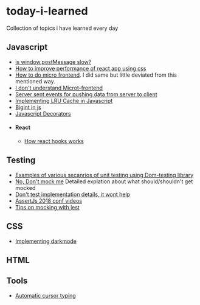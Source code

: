 # today-i-learned
Collection of topics i have learned every day

## Javascript
- [is window.postMessage slow?](https://dassur.ma/things/is-postmessage-slow/)
- [How to improve performance of react app using css](https://blog.usejournal.com/how-i-improved-my-react-app-faster-just-using-css-408137b579ae)
- [How to do micro frontend](https://martinfowler.com/articles/micro-frontends.html). I did same but little deviated from this mentioned way.
- [I don't understand Microt-frontend](https://medium.com/@lucamezzalira/i-dont-understand-micro-frontends-88f7304799a9)
- [Server sent events for pushing data from server to client](https://www.w3.org/TR/eventsource/)
- [Implementing LRU Cache in Javascript](https://yomguithereal.github.io/posts/lru-cache)
- [Bigint in js](https://www.smashingmagazine.com/2019/07/essential-guide-javascript-newest-data-type-bigint/)
- [Javascript Decorators](https://medium.com/google-developers/exploring-es7-decorators-76ecb65fb841#.x5c2ndtx0)
- #### React
  - [How react hooks works](https://medium.com/@ryardley/react-hooks-not-magic-just-arrays-cd4f1857236e)
  

## Testing
- [Examples of various secanrios of unit testing using Dom-testing library](https://rafaelquintanilha.com/react-testing-library-common-scenarios/)
- [No, Don't mock me](https://www.youtube.com/watch?v=Af4M8GMoxi4) Detailed explation about what should/shouldn't get mocked
- [Don't test implementation details, it wont help](https://kentcdodds.com/blog/testing-implementation-details)
- [AssertJs 2018 conf videos](https://www.youtube.com/playlist?list=PLZ66c9_z3umNSrKSb5cmpxdXZcIPNvKGw)
- [Tips on mocking with jest](https://goodguydaniel.com/blog/tips-jest-unit-testing/)

## CSS
- [Implementing darkmode](https://web.dev/prefers-color-scheme/)

## HTML


## Tools
- [Automatic cursor typing](https://edernclemente.com/plugin/typelighterjs)
